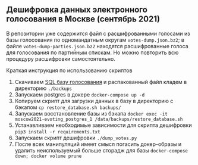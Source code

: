 ## Дешифровка данных электронного голосования в Москве (сентябрь 2021)

В репозитории уже содержится файл с расшифрованными голосами из базы голосования по одномандатным округам `votes-dump.json.bz2`; в файле `votes-dump-parties.json.bz2` находятся расшифрованные голоса для голосования по партийным спискам.
Но можно повторить всю процедуру расшифровки самостоятельно.

Краткая инструкция по использованию скриптов

1. Скачиваем [SQL базу голосования](https://observer.mos.ru/all/servers/1/txs) и распакованный файл кладем в директорию `./backups`
2. Запускаем postgres в докере `docker-compose up -d`
3. Копируем скрипт для загрузки данных в базу в директорию c бэкапом `cp restore_database.sh backups/`
4. Запускаем восстановление базы из бэкапа `docker exec -it moscow2021-evoting_postgres_1 /data/backups/restore_database.sh`
5. Устанавливаем необходимые зависимости для скрипта дешифровки `pip3 install -r requirements.txt`
6. Запускаем скрипт дешифровки `./dump_votes.py`
7. После всех манипуляций имеет смысл погасить докер-образы и удалить неиспользуемый больше сторадж для базы `docker-compose down; docker volume prune`
